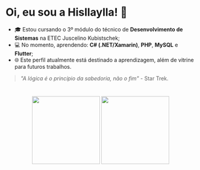 # Oi, eu sou a Hisllaylla!  🖖
* 🎓 Estou cursando o 3º módulo do técnico de **Desenvolvimento de Sistemas** na ETEC Juscelino Kubistschek;
* 💻 No momento, aprendendo: **C# (.NET/Xamarin)**, **PHP**, **MySQL** e **Flutter**;
* 🌐 Este perfil atualmente está destinado a aprendizagem, além de vitrine para futuros trabalhos.
>_"A lógica é o princípio da sabedoria, não o fim"_ - Star Trek.
#
<div>
  <p align="center">
    <a heref="https://github.com/Hisllaylla">
    <img height="180em" src="https://github-readme-stats.vercel.app/api?username=Hisllaylla&show_icons=true&theme=jolly&include_all_commits=true&count_private=true"/>
    <img height="180em" src="https://github-readme-stats.vercel.app/api/top-langs/?username=Hisllaylla&layout=compact&langs_count=16&theme=jolly"/>
  </p>
</div>  
